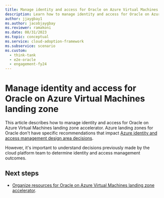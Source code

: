 ```yaml
---
title: Manage identity and access for Oracle on Azure Virtual Machines landing zone
description: Learn how to manage identity and access for Oracle on Azure Virtual Machines landing zone.
author: jjaygbay1
ms.author: jacobjaygbay
ms.reviewer: ramakoni
ms.date: 08/31/2023
ms.topic: conceptual
ms.service: cloud-adoption-framework
ms.subservice: scenario
ms.custom: 
  - think-tank
  - e2e-oracle
  - engagement-fy24
--- 
```


# Manage identity and access for Oracle on Azure Virtual Machines landing zone

This article describes how to manage identity and access for Oracle on Azure Virtual Machines landing zone accelerator. Azure landing zones for Oracle don't have specific recommendations that impact [Azure identity and access management design area decisions](../../ready/landing-zone/design-area/identity-access).

However, it's important to understand decisions previously made by the cloud platform team to determine identity and access management outcomes.

## Next steps

- [ Organize resources for Oracle on Azure Virtual Machines landing zone accelerator](manage-resources-oracle-landing-zone.md).  
